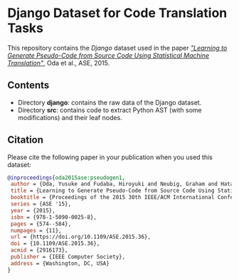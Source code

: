 Django Dataset for Code Translation Tasks
=========================================

This repository contains the *Django* dataset used in the paper
[*"Learning to Generate Pseudo-Code from Source Code Using Statistical Machine Translation"*](http://ieeexplore.ieee.org/document/7372045/),
Oda et al., ASE, 2015.

Contents
--------

* Directory **django**: contains the raw data of the Django dataset.
* Directory **src**: contains code to extract Python AST (with some modifications) and their leaf nodes.

Citation
--------

Please cite the following paper in your publication when you used this dataset:

```bibtex
@inproceedings{oda2015ase:pseudogen1,
 author = {Oda, Yusuke and Fudaba, Hiroyuki and Neubig, Graham and Hata, Hideaki and Sakti, Sakriani and Toda, Tomoki and Nakamura, Satoshi},
 title = {Learning to Generate Pseudo-Code from Source Code Using Statistical Machine Translation},
 booktitle = {Proceedings of the 2015 30th IEEE/ACM International Conference on Automated Software Engineering (ASE)},
 series = {ASE '15},
 year = {2015},
 isbn = {978-1-5090-0025-8},
 pages = {574--584},
 numpages = {11},
 url = {https://doi.org/10.1109/ASE.2015.36},
 doi = {10.1109/ASE.2015.36},
 acmid = {2916173},
 publisher = {IEEE Computer Society},
 address = {Washington, DC, USA}
}
```
